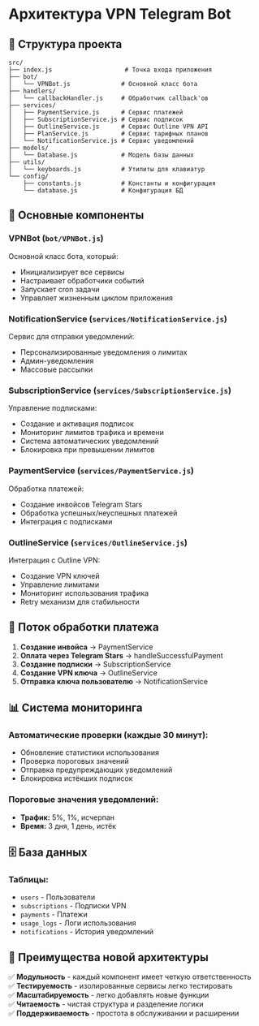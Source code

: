# Архитектура VPN Telegram Bot

## 📁 Структура проекта

```
src/
├── index.js                    # Точка входа приложения
├── bot/
│   └── VPNBot.js              # Основной класс бота
├── handlers/
│   └── callbackHandler.js     # Обработчик callback'ов
├── services/
│   ├── PaymentService.js      # Сервис платежей
│   ├── SubscriptionService.js # Сервис подписок
│   ├── OutlineService.js      # Сервис Outline VPN API
│   ├── PlanService.js         # Сервис тарифных планов
│   └── NotificationService.js # Сервис уведомлений
├── models/
│   └── Database.js            # Модель базы данных
├── utils/
│   └── keyboards.js           # Утилиты для клавиатур
└── config/
    ├── constants.js           # Константы и конфигурация
    └── database.js            # Конфигурация БД
```

## 🚀 Основные компоненты

### **VPNBot** (`bot/VPNBot.js`)
Основной класс бота, который:
- Инициализирует все сервисы
- Настраивает обработчики событий
- Запускает cron задачи
- Управляет жизненным циклом приложения

### **NotificationService** (`services/NotificationService.js`)
Сервис для отправки уведомлений:
- Персонализированные уведомления о лимитах
- Админ-уведомления
- Массовые рассылки

### **SubscriptionService** (`services/SubscriptionService.js`)
Управление подписками:
- Создание и активация подписок
- Мониторинг лимитов трафика и времени
- Система автоматических уведомлений
- Блокировка при превышении лимитов

### **PaymentService** (`services/PaymentService.js`)
Обработка платежей:
- Создание инвойсов Telegram Stars
- Обработка успешных/неуспешных платежей
- Интеграция с подписками

### **OutlineService** (`services/OutlineService.js`)
Интеграция с Outline VPN:
- Создание VPN ключей
- Управление лимитами
- Мониторинг использования трафика
- Retry механизм для стабильности

## 🔄 Поток обработки платежа

1. **Создание инвойса** → PaymentService
2. **Оплата через Telegram Stars** → handleSuccessfulPayment
3. **Создание подписки** → SubscriptionService
4. **Создание VPN ключа** → OutlineService
5. **Отправка ключа пользователю** → NotificationService

## 📊 Система мониторинга

### **Автоматические проверки (каждые 30 минут):**
- Обновление статистики использования
- Проверка пороговых значений
- Отправка предупреждающих уведомлений
- Блокировка истёкших подписок

### **Пороговые значения уведомлений:**
- **Трафик:** 5%, 1%, исчерпан
- **Время:** 3 дня, 1 день, истёк

## 🗄️ База данных

### **Таблицы:**
- `users` - Пользователи
- `subscriptions` - Подписки VPN
- `payments` - Платежи
- `usage_logs` - Логи использования
- `notifications` - История уведомлений

## 🎯 Преимущества новой архитектуры

✅ **Модульность** - каждый компонент имеет четкую ответственность  
✅ **Тестируемость** - изолированные сервисы легко тестировать  
✅ **Масштабируемость** - легко добавлять новые функции  
✅ **Читаемость** - чистая структура и разделение логики  
✅ **Поддерживаемость** - простота в обслуживании и расширении